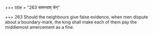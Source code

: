 +++
title = "263 सामन्ताश् चेन्"

+++
263	Should the neighbours give false evidence, when men dispute about a boundary-mark, the king shall make each of them pay the middlemost amercement as a fine.